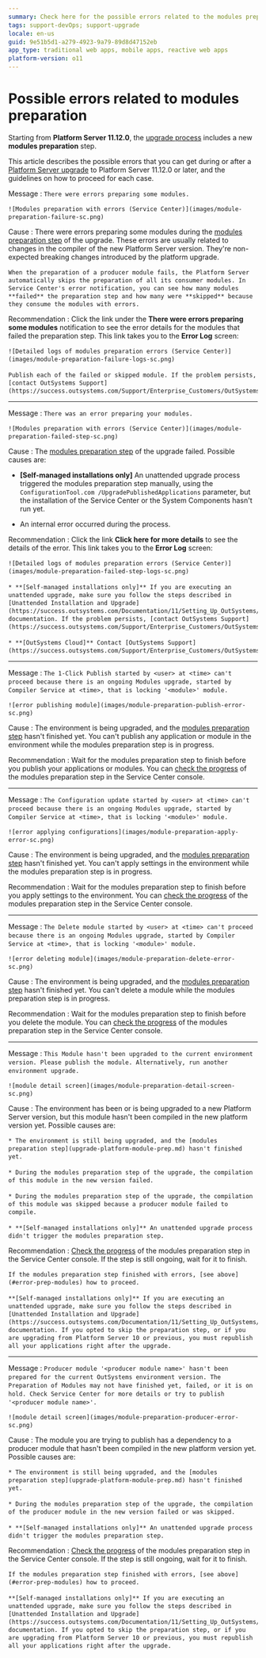 ```yaml
---
summary: Check here for the possible errors related to the modules preparation step when upgrading your OutSystems environment to a new Platform Server version, and how to proceed for each case.
tags: support-devOps; support-upgrade
locale: en-us
guid: 9e51b5d1-a279-4923-9a79-89d8d47152eb
app_type: traditional web apps, mobile apps, reactive web apps
platform-version: o11
---
```


# Possible errors related to modules preparation

Starting from **Platform Server 11.12.0**, the [upgrade process](upgrade-platform.md) includes a new **modules preparation** step.

This article describes the possible errors that you can get during or after a [Platform Server upgrade](upgrade-platform.md) to Platform Server 11.12.0 or later, and the guidelines on how to proceed for each case.

<a id="error-prep-modules"></a>

Message
:   `There were errors preparing some modules.`

    ![Modules preparation with errors (Service Center)](images/module-preparation-failure-sc.png)

Cause
:   There were errors preparing some modules during the [modules preparation step](upgrade-platform-module-prep.md) of the upgrade. These errors are usually related to changes in the compiler of the new Platform Server version. They're non-expected breaking changes introduced by the platform upgrade.

    When the preparation of a producer module fails, the Platform Server automatically skips the preparation of all its consumer modules. In Service Center's error notification, you can see how many modules **failed** the preparation step and how many were **skipped** because they consume the modules with errors.

Recommendation
:   Click the link under the **There were errors preparing some modules** notification to see the error details for the modules that failed the preparation step. This link takes you to the **Error Log** screen:

    ![Detailed logs of modules preparation errors (Service Center)](images/module-preparation-failure-logs-sc.png)

    Publish each of the failed or skipped module. If the problem persists, [contact OutSystems Support](https://success.outsystems.com/Support/Enterprise_Customers/OutSystems_Support/01_Contact_OutSystems_technical_support).

---

Message
:   `There was an error preparing your modules.`

    ![Modules preparation with errors (Service Center)](images/module-preparation-failed-step-sc.png)

Cause
:   The [modules preparation step](upgrade-platform-module-prep.md) of the upgrade failed. Possible causes are:

  * **[Self-managed installations only]** An unattended upgrade process triggered the modules preparation step manually, using the `ConfigurationTool.com /UpgradePublishedApplications` parameter, but the installation of the Service Center or the System Components hasn't run yet.
    
  * An internal error occurred during the process.

Recommendation
:   Click the link **Click here for more details** to see the details of the error. This link takes you to the **Error Log** screen:

    ![Detailed logs of modules preparation errors (Service Center)](images/module-preparation-failed-step-logs-sc.png)

    * **[Self-managed installations only]** If you are executing an unattended upgrade, make sure you follow the steps described in [Unattended Installation and Upgrade](https://success.outsystems.com/Documentation/11/Setting_Up_OutSystems/Unattended_Installation_and_Upgrade#Upgrade) documentation. If the problem persists, [contact OutSystems Support](https://success.outsystems.com/Support/Enterprise_Customers/OutSystems_Support/01_Contact_OutSystems_technical_support).

    * **[OutSystems Cloud]** Contact [OutSystems Support](https://success.outsystems.com/Support/Enterprise_Customers/OutSystems_Support/01_Contact_OutSystems_technical_support).

---

Message
:   `The 1-Click Publish started by <user> at <time> can't proceed because there is an ongoing Modules upgrade, started by Compiler Service at <time>, that is locking '<module>' module.`

    ![error publishing module](images/module-preparation-publish-error-sc.png)

Cause
:   The environment is being upgraded, and the [modules preparation step](upgrade-platform-module-prep.md) hasn't finished yet. You can't publish any application or module in the environment while the modules preparation step is in progress.

Recommendation
:   Wait for the modules preparation step to finish before you publish your applications or modules. You can [check the progress](upgrade-platform-module-prep.md#progress) of the modules preparation step in the Service Center console.

---

Message
:   `The Configuration update started by <user> at <time> can't proceed because there is an ongoing Modules upgrade, started by Compiler Service at <time>, that is locking '<module>' module.`

    ![error applying configurations](images/module-preparation-apply-error-sc.png)

Cause
:   The environment is being upgraded, and the [modules preparation step](upgrade-platform-module-prep.md) hasn't finished yet. You can't apply settings in the environment while the modules preparation step is in progress.

Recommendation
:   Wait for the modules preparation step to finish before you apply settings to the environment. You can [check the progress](upgrade-platform-module-prep.md#progress) of the modules preparation step in the Service Center console.

---

Message
:   `The Delete module started by <user> at <time> can't proceed because there is an ongoing Modules upgrade, started by Compiler Service at <time>, that is locking '<module>' module.`

    ![error deleting module](images/module-preparation-delete-error-sc.png)

Cause
:   The environment is being upgraded, and the [modules preparation step](upgrade-platform-module-prep.md) hasn't finished yet. You can't delete a module while the modules preparation step is in progress.

Recommendation
:   Wait for the modules preparation step to finish before you delete the module. You can [check the progress](upgrade-platform-module-prep.md#progress) of the modules preparation step in the Service Center console.

---

Message
:   `This Module hasn't been upgraded to the current environment version. Please publish the module. Alternatively, run another environment upgrade.`

    ![module detail screen](images/module-preparation-detail-screen-sc.png)

Cause
:   The environment has been or is being upgraded to a new Platform Server version, but this module hasn't been compiled in the new platform version yet. Possible causes are:

    * The environment is still being upgraded, and the [modules preparation step](upgrade-platform-module-prep.md) hasn't finished yet.

    * During the modules preparation step of the upgrade, the compilation of this module in the new version failed.

    * During the modules preparation step of the upgrade, the compilation of this module was skipped because a producer module failed to compile.

    * **[Self-managed installations only]** An unattended upgrade process didn't trigger the modules preparation step.

Recommendation
:   [Check the progress](upgrade-platform-module-prep.md#progress) of the modules preparation step in the Service Center console. If the step is still ongoing, wait for it to finish.

    If the modules preparation step finished with errors, [see above](#error-prep-modules) how to proceed.

    **[Self-managed installations only]** If you are executing an unattended upgrade, make sure you follow the steps described in [Unattended Installation and Upgrade](https://success.outsystems.com/Documentation/11/Setting_Up_OutSystems/Unattended_Installation_and_Upgrade#Upgrade) documentation. If you opted to skip the preparation step, or if you are upgrading from Platform Server 10 or previous, you must republish all your applications right after the upgrade.

---

Message
:   `Producer module '<producer module name>' hasn't been prepared for the current OutSystems environment version. The Preparation of Modules may not have finished yet, failed, or it is on hold. Check Service Center for more details or try to publish '<producer module name>'.`

    ![module detail screen](images/module-preparation-producer-error-sc.png)

Cause
:   The module you are trying to publish has a dependency to a producer module that hasn't been compiled in the new platform version yet. Possible causes are:

    * The environment is still being upgraded, and the [modules preparation step](upgrade-platform-module-prep.md) hasn't finished yet.

    * During the modules preparation step of the upgrade, the compilation of the producer module in the new version failed or was skipped.

    * **[Self-managed installations only]** An unattended upgrade process didn't trigger the modules preparation step.

Recommendation
:   [Check the progress](upgrade-platform-module-prep.md#progress) of the modules preparation step in the Service Center console. If the step is still ongoing, wait for it to finish.

    If the modules preparation step finished with errors, [see above](#error-prep-modules) how to proceed.

    **[Self-managed installations only]** If you are executing an unattended upgrade, make sure you follow the steps described in [Unattended Installation and Upgrade](https://success.outsystems.com/Documentation/11/Setting_Up_OutSystems/Unattended_Installation_and_Upgrade#Upgrade) documentation. If you opted to skip the preparation step, or if you are upgrading from Platform Server 10 or previous, you must republish all your applications right after the upgrade.
